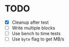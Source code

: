 TODO
===

- [x] Cleanup after test
- [ ] Write multiple blocks
- [ ] Use bench to time tests
- [ ] Use `byte` flag to get MB/s
